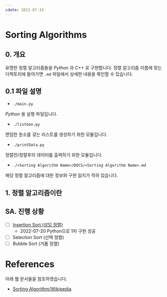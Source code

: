 ```yaml
---
cdate: 2022-07-19
---
```

# Sorting Algorithms

## 0. 개요

유명한 정렬 알고리즘들을 *Python* 과 *C\+\+* 로 구현합니다.
정렬 알고리즘 이름에 맞는 디렉토리에 들어가면 `.md` 파일에서 상세한 내용을 확인할 수 있습니다.

## 0.1 파일 설명

- `./main.py`

*Python* 용 실행 파일입니다. 

- `./listGen.py`

랜덤한 원소를 갖는 리스트를 생성하기 위한 모듈입니다.

- `./printData.py`

정렬전/정렬후의 데이터를 출력하기 위한 모듈입니다.

- `./<Sorting Algorithm Name>/DOCS/<Sorting Algorithm Name>.md`

해당 정렬 알고리즘에 대한 정보와 구현 일지가 적혀 있습니다.

## 1. 정렬 알고리즘이란

## SA. 진행 상황

- [ ] [Insertion Sort (삽입 정렬)](Insertion/InsertionSort.md)
  - 2022-07-20 Python으로 1차 구현 성공
- [ ] Selection Sort (선택 정렬)
- [ ] Bubble Sort (거품 정렬)

# References

아래 웹 문서들을 참조하엿습니다.

- [Sorting Algorithm/Wikipedia](https://en.wikipedia.org/wiki/Sorting_algorithm)